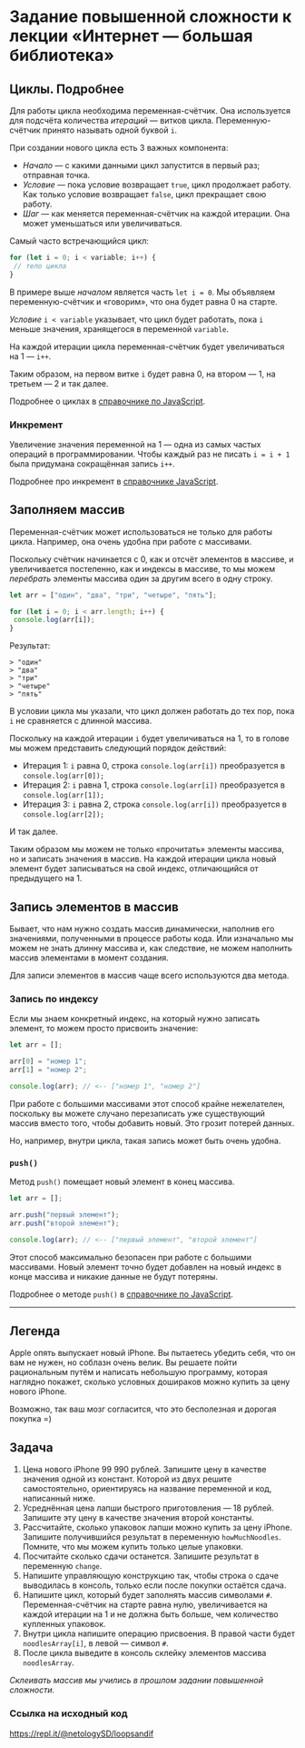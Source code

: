 # Задание повышенной сложности к лекции «Интернет — большая библиотека»

## Циклы. Подробнее

Для работы цикла необходима переменная-счётчик. Она используется для подсчёта количества _итераций_ — витков цикла. Переменную-счётчик принято называть одной буквой `i`.

При создании нового цикла есть 3 важных компонента:
* *Начало* — с какими данными цикл запустится в первый раз; отправная точка.
* *Условие* — пока условие возвращает `true`, цикл продолжает работу. Как только условие возвращает `false`, цикл прекращает свою работу.
* *Шаг* — как меняется переменная-счётчик на каждой итерации. Она может уменьшаться или увеличиваться.

Самый часто встречающийся цикл:
```javascript
for (let i = 0; i < variable; i++) {
 // тело цикла
}
```

В примере выше *началом* является часть `let i = 0`. Мы объявляем переменную-счётчик и «говорим», что она будет равна 0 на старте.

*Условие* `i < variable` указывает, что цикл будет работать, пока `i` меньше значения, хранящегося в переменной `variable`. 

На каждой итерации цикла переменная-счётчик будет увеличиваться на 1 — `i++`.

Таким образом, на первом витке `i` будет равна 0, на втором — 1, на третьем — 2 и так далее.

Подробнее о циклах в [справочнике по JavaScript](https://learn.javascript.ru/while-for). 

### Инкремент

Увеличение значения переменной на 1 — одна из самых частых операций в программировании. 
Чтобы каждый раз не писать `i = i + 1` была придумана сокращённая запись `i++`. 

Подробнее про инкремент в [справочнике JavaScript](https://learn.javascript.ru/operators#inkrement-dekrement).

## Заполняем массив

Переменная-счётчик может использоваться не только для работы цикла. Например, она очень удобна при работе с массивами. 

Поскольку счётчик начинается с 0, как и отсчёт элементов в массиве, и увеличивается постепенно, как и индексы в массиве, то мы можем _перебрать_ элементы массива один за другим всего в одну строку.

```javascript
let arr = ["один", "два", "три", "четыре", "пять"];

for (let i = 0; i < arr.length; i++) {
 console.log(arr[i]);
}
```

Результат:
```text
> "один" 
> "два" 
> "три" 
> "четыре" 
> "пять"
```

В условии цикла мы указали, что цикл должен работать до тех пор, пока `i` не сравняется с длинной массива.

Поскольку на каждой итерации `i` будет увеличиваться на 1, то в голове мы можем представить следующий порядок действий:
* Итерация 1: `i` равна 0, строка `console.log(arr[i])` преобразуется в `console.log(arr[0]);`
* Итерация 2: `i` равна 1, строка `console.log(arr[i])` преобразуется в `console.log(arr[1]);`
* Итерация 3: `i` равна 2, строка `console.log(arr[i])` преобразуется в `console.log(arr[2]);`

И так далее. 

Таким образом мы можем не только «прочитать» элементы массива, но и записать значения в массив. На каждой итерации цикла новый элемент будет записываться на свой индекс, отличающийся от предыдущего на 1.

## Запись элементов в массив

Бывает, что нам нужно создать массив динамически, наполнив его значениями, полученными в процессе работы кода. Или изначально мы можем не знать длинну массива и, как следствие, не можем наполнить массив элементами в момент создания. 

Для записи элементов в массив чаще всего используются два метода.

### Запись по индексу 

Если мы знаем конкретный индекс, на который нужно записать элемент, то можем просто присвоить значение:

```javascript
let arr = [];

arr[0] = "номер 1";
arr[1] = "номер 2";

console.log(arr); // <-- ["номер 1", "номер 2"]
```

При работе с большими массивами этот способ крайне нежелателен, поскольку вы можете случано перезаписать уже существующий массив вместо того, чтобы добавить новый. Это грозит потерей данных. 

Но, например, внутри цикла, такая запись может быть очень удобна.

### `push()`

Метод `push()` помещает новый элемент в конец массива.

```javascript
let arr = [];

arr.push("первый элемент");
arr.push("второй элемент");

console.log(arr); // <-- ["первый элемент", "второй элемент"]
```

Этот способ максимально безопасен при работе с большими массивами. Новый элемент точно будет добавлен на новый индекс в конце массива и никакие данные не будут потеряны. 

Подробнее о методе `push()` в [справочнике по JavaScript](https://learn.javascript.ru/array#metody-pop-push-shift-unshift).
______

## Легенда

Apple опять выпускает новый iPhone. Вы пытаетесь убедить себя, что он вам не нужен, но соблазн очень велик. Вы решаете пойти рациональным путём и написать небольшую программу, которая наглядно покажет, сколько условных дошираков можно купить за цену нового iPhone. 

Возможно, так ваш мозг согласится, что это бесполезная и дорогая покупка =) 

## Задача

1. Цена нового iPhone 99 990 рублей. Запишите цену в качестве значения одной из констант. Которой из двух решите самостоятельно, ориентируясь на название переменной и код, написанный ниже. 
2. Усреднённая цена лапши быстрого приготовления — 18 рублей. Запишите эту цену в качестве значения второй константы. 
3. Рассчитайте, сколько упаковок лапши можно купить за цену iPhone. Запишите получившийся результат в переменную `howMuchNoodles`. Помните, что мы можем купить только целые упаковки. 
4. Посчитайте сколько сдачи останется. Запишите результат в переменную `change`.
5. Напишите управляющую конструкцию так, чтобы строка о сдаче выводилась в консоль, только если после покупки остаётся сдача. 
6. Напишите цикл, который будет заполнять массив символами `#`. Переменная-счётчик на старте равна нулю, увеличивается на каждой итерации на 1 и не должна быть больше, чем количество купленных упаковок. 
7. Внутри цикла напишите операцию присвоения. В правой части будет `noodlesArray[i]`, в левой — символ `#`.
8. После цикла выведите в консоль склейку элементов массива `noodlesArray`. 

_Склеивать массив мы учились в прошлом задании повышенной сложности._

### Ссылка на исходный код
https://repl.it/@netologySD/loopsandif

